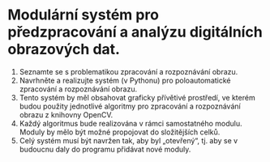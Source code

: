 # Modulární systém pro předzpracování a analýzu digitálních obrazových dat.

1. Seznamte se s problematikou zpracování a rozpoznávání obrazu. 
2. Navrhněte a realizujte systém (v Pythonu) pro poloautomatické zpracování a rozpoznávání obrazu.
3. Tento systém by měl obsahovat graficky přívětivé prostředí, ve kterém budou použity jednotlivé algoritmy pro zpracování a rozpoznávání obrazu z knihovny OpenCV. 
4. Každý algoritmus bude realizována v rámci samostatného modulu. Moduly by mělo být možné propojovat do složitějších celků.
5. Celý systém musí být navržen tak, aby byl „otevřený“, tj. aby se v budoucnu daly do programu přidávat nové moduly.
